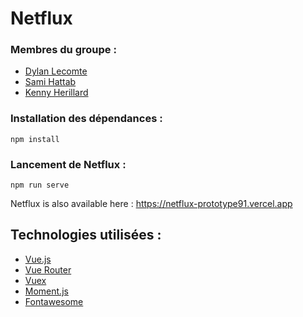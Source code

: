 # Netflux

### Membres du groupe :

- [Dylan Lecomte](https://github.com/Prototype91)
- [Sami Hattab](https://github.com/Raze91)
- [Kenny Herillard](https://github.com/Drallireeh)

### Installation des dépendances :

`npm install`

### Lancement de Netflux :

`npm run serve`

Netflux is also available here : https://netflux-prototype91.vercel.app

## Technologies utilisées :

- [Vue.js](https://fr.vuejs.org/)
- [Vue Router](https://router.vuejs.org/)
- [Vuex](https://vuex.vuejs.org/)
- [Moment.js](https://momentjs.com/)
- [Fontawesome](https://fontawesome.com/)